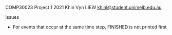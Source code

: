 COMP30023 Project 1 2021
Khin Vyn LIEW
khinl@student.unimelb.edu.au

Issues
- For events that occur at the same time step, FINISHED is not printed first